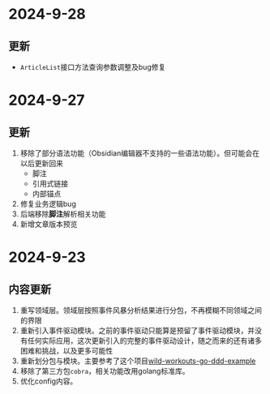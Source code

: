 # 2024-9-28

## 更新

- `ArticleList`接口方法查询参数调整及bug修复

# 2024-9-27

## 更新

1. 移除了部分语法功能（Obsidian编辑器不支持的一些语法功能）。但可能会在以后更新回来
   - 脚注
   - 引用式链接
   - 内部锚点
2. 修复业务逻辑bug
3. 后端移除**脚注**解析相关功能
4. 新增文章版本预览


# 2024-9-23

## 内容更新

1. 重写领域层。领域层按照事件风暴分析结果进行分包，不再模糊不同领域之间的界限
2. 重新引入事件驱动模块。之前的事件驱动只能算是预留了事件驱动模块，并没有任何实际应用，这次更新引入的完整的事件驱动设计，随之而来的还有诸多困难和挑战，以及更多可能性
3. 重新划分包与模块。主要参考了这个项目[wild-workouts-go-ddd-example](https://github.com/ThreeDotsLabs/wild-workouts-go-ddd-example/)
4. 移除了第三方包`cobra`，相关功能改用golang标准库。
5. 优化config内容。
